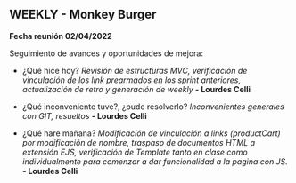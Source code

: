 ## WEEKLY - Monkey Burger

  
**Fecha reunión 02/04/2022**

  
Seguimiento de avances y oportunidades de mejora:

  
* ¿Qué hice hoy? 
*Revisión de estructuras MVC, verificación de vinculación de los link prearmados en los sprint anteriores, actualización de retro y generación de weekly* **- Lourdes Celli**

* ¿Qué inconveniente tuve?, ¿pude resolverlo?
*Inconvenientes generales con GIT, resueltos* **- Lourdes Celli**

* ¿Qué hare mañana?
*Modificación de vinculación a links (productCart) por modificación de nombre, traspaso de documentos HTML a extensión EJS, verificación de Template tanto en clase como individualmente para comenzar a dar funcionalidad a la pagina con JS.*  **- Lourdes Celli**


